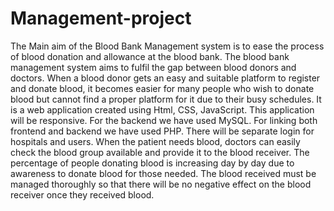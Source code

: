 # Management-project

The Main aim of the Blood Bank Management system is to ease the process of blood donation and allowance at the blood bank. The blood bank management system aims to fulfil the gap between blood donors and doctors. When a blood donor gets an easy and suitable platform to register and donate blood, it becomes easier for many people who wish to donate blood but cannot find a proper platform for it due to their busy schedules.
It is a web application created using Html, CSS, JavaScript. This application will be responsive. For the backend we have used MySQL. For linking both frontend and backend we have used PHP. There will be separate login for hospitals and users. When the patient needs blood, doctors can easily check the blood group available and provide it to the blood receiver. The percentage of people donating blood is increasing day by day due to awareness to donate blood for those needed. The blood received must be managed thoroughly so that there will be no negative effect on the blood receiver once they received blood.
